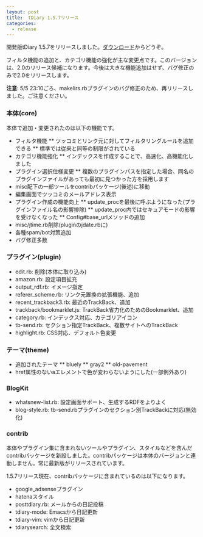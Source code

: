 ```yaml
---
leyout: post
title:  tDiary 1.5.7リリース
categories:
  - release
---
```

開発版tDiary 1.5.7をリリースしました。[ダウンロード](20021112)からどうぞ。

フィルタ機能の追加と、カテゴリ機能の強化が主な変更点です。このバージョンは、2.0のリリース候補になります。今後は大きな機能追加はせず、バグ修正のみで2.0をリリースします。

**注意**: 5/5 23:10ごろ、makelirs.rbプラグインのバグ修正のため、再リリースしました。ご注意ください。

### 本体(core)
本体で追加・変更されたのは以下の機能です。

* フィルタ機能
** ツッコミとリンク元に対してフィルタリングルールを追加できる
** 標準では従来と同等の制限がされている
* カテゴリ機能強化
** インデックスを作成することで、高速化、高機能化しました
* プラグイン選択仕様変更
** 複数のプラグインパスを指定した場合、同名のプラグインファイルがあっても最初に見つかった方を採用します                                    
* misc配下の一部ツールをcontribパッケージ(後述)に移動
* 編集画面でツッコミのメールアドレス表示
* プラグイン作成の機能向上
** update_procを最後に呼ぶようになった(プラグインファイル名の影響排除)
** update_proc内ではセキュアモードの影響を受けなくなった
** Config#base_urlメソッドの追加
* misc/jtime.rb削除(pluginのjdate.rbに)
* 各種spam/bot対策追加
* バグ修正多数

### プラグイン(plugin)

* edit.rb: 削除(本体に取り込み)
* amazon.rb: 設定項目拡充
* output_rdf.rb: イメージ指定
* referer_scheme.rb: リンク元置換の拡張機能、追加
* recent_trackback3.rb: 最近のTrackBack、追加
* trackback/bookmarklet.js: TrackBack省力化のためのBookmarklet、追加
* category.rb: インデックス対応、カテゴリアイコン
* tb-send.rb: セクション指定TrackBack、複数サイトへのTrackBack
* highlight.rb: CSS対応、デフォルト色変更

### テーマ(theme)

* 追加されたテーマ
** bluely
** gray2
** old-pavement
* href属性のないaエレメントで色が変わらないようにした(一部例外あり)

### BlogKit

* whatsnew-list.rb: 設定画面サポート、生成するRDFをよりよく
* blog-style.rb: tb-send.rbプラグインのセクション別TrackBackに対応(無効化)

### contrib

本体やプラグイン集に含まれないツールやプラグイン、スタイルなどを含んだcontribパッケージを新設しました。contribパッケージは本体のバージョンと連動しません。常に最新版がリリースされています。

1.5.7リリース現在、contribパッケージに含まれているのは以下になります。

* google_adsenseプラグイン
* hatenaスタイル
* posttdiary.rb: メールからの日記投稿
* tdiary-mode: Emacsから日記更新
* tdiary-vim: vimから日記更新
* tdiarysearch: 全文検索

